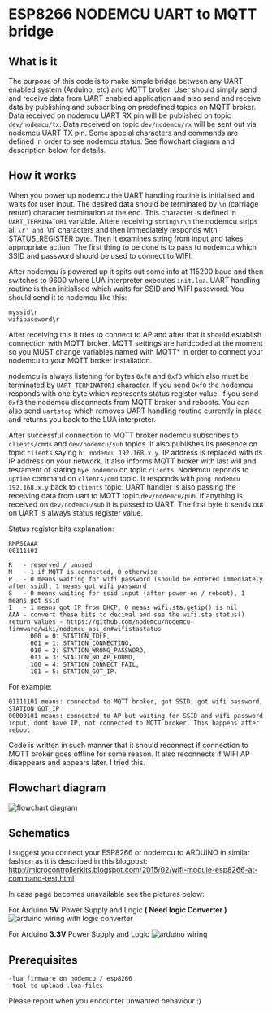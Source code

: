 # ESP8266 NODEMCU UART to MQTT bridge

## What is it

The purpose of this code is to make simple bridge between any UART enabled system (Arduino, etc) and MQTT broker. User should simply send and receive data from UART enabled application and also send and receive data by publishing and subscribing on predefined topics on MQTT broker. Data received on nodemcu UART RX pin will be published on topic `dev/nodemcu/tx`. Data received on topic `dev/nodemcu/rx` will be sent out via nodemcu UART TX pin. Some special characters and commands are defined in order to see nodemcu status. See flowchart diagram and description below for details.

## How it works

When you power up nodemcu the UART handling routine is initialised and waits for user input.
The desired data should be terminated by `\n` (carriage return) character termination at the end. This character is defined in `UART_TERMINATOR1` variable.
Aftere receiving `string\r\n` the nodemcu strips all `\r' and `\n` characters and then immediately responds with STATUS_REGISTER byte. Then it examines string from input and takes appropriate action.
The first thing to be done is to pass to nodemcu which SSID and password should be used to connect to WIFI.

After nodemcu is powered up it spits out some info at 115200 baud and then switches to 9600 where LUA interpreter executes `init.lua`. UART handling routine is then initialised which waits for SSID and WIFI password. You should send it to nodemcu like this:
```
myssid\r
wifipassword\r
```

After receiving this it tries to connect to AP and after that it should establish connection with MQTT broker. MQTT settings are hardcoded at the moment so you MUST change variables named with MQTT* in order to connect your nodemcu to your MQTT broker installation.

nodemcu is always listening for bytes `0xf0` and `0xf3` which also must be terminated by `UART_TERMINATOR1` character.
If you send `0xf0` the nodemcu responds with one byte which represents status register value.
If you send `0xf3` the nodemcu disconnects from MQTT broker and reboots.
You can also send `uartstop` which removes UART handling routine currently in place and returns you back to the LUA interpreter.

After successful connection to MQTT broker nodemcu subscribes to `clients/cmds` and `dev/nodemcu/sub` topics. It also publishes its presence on topic `clients` saying `hi nodemcu 192.168.x.y`. IP address is replaced with its IP address on your network. It also informs MQTT broker with last will and testament of stating `bye nodemcu` on topic `clients`. Nodemcu reponds to `uptime` command on `clients/cmd` topic. It responds with `pong nodemcu 192.168.x.y` back to `clients` topic.
UART handler is also passing the receiving data from uart to MQTT topic `dev/nodemcu/pub`. If anything is received on `dev/nodemcu/sub` it is passed to UART. The first byte it sends out on UART is always status register value.

Status register bits explanation:
```
RMPSIAAA
00111101

R   - reserved / unused
M   - 1 if MQTT is connected, 0 otherwise
P   - 0 means waiting for wifi password (should be entered immediately after ssid), 1 means got wifi password
S   - 0 means waiting for ssid input (after power-on / reboot), 1 means got ssid
I   - 1 means got IP from DHCP, 0 means wifi.sta.getip() is nil
AAA - convert these bits to decimal and see the wifi.sta.status() return values - https://github.com/nodemcu/nodemcu-firmware/wiki/nodemcu_api_en#wifistastatus
      000 = 0: STATION_IDLE,
      001 = 1: STATION_CONNECTING,
      010 = 2: STATION_WRONG_PASSWORD,
      011 = 3: STATION_NO_AP_FOUND,
      100 = 4: STATION_CONNECT_FAIL,
      101 = 5: STATION_GOT_IP.
```

For example:
```
01111101 means: connected to MQTT broker, got SSID, got wifi password, STATION_GOT_IP
00000101 means: connected to AP but waiting for SSID and wifi password input, dont have IP, not connected to MQTT broker. This happens after reboot.
```

Code is written in such manner that it should reconnect if connection to MQTT broker goes offline for some reason. It also reconnects if WIFI AP disappears and appears later. I tried this.

## Flowchart diagram

![flowchart diagram](https://raw.githubusercontent.com/mrizvic/nodemcu-uart2mqtt/master/flowchart.jpg)

## Schematics
I suggest you connect your ESP8266 or nodemcu to ARDUINO in similar fashion as it is described in this blogpost: http://microcontrollerkits.blogspot.com/2015/02/wifi-module-esp8266-at-command-test.html

In case page becomes unavailable see the pictures below:

For Arduino **5V** Power Supply and Logic **( Need logic Converter )**
![arduino wiring with logic converter](https://raw.githubusercontent.com/mrizvic/nodemcu-uart2mqtt/master/WiringDiagramEsp8266_converter.png)

For Arduino **3.3V** Power Supply and Logic
![arduino wiring](https://raw.githubusercontent.com/mrizvic/nodemcu-uart2mqtt/master/WiringDiagramEsp8266.png)


## Prerequisites
```
-lua firmware on nodemcu / esp8266
-tool to upload .lua files
```

Please report when you encounter unwanted behaviour :)


